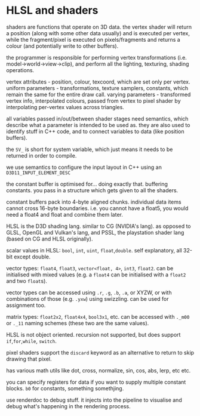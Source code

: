 # HLSL and shaders
shaders are functions that operate on 3D data. the vertex shader will return a position (along with some other data usually) and is executed per vertex, while the fragment/pixel is executed on pixels/fragments and returns a colour (and potentially write to other buffers).

the programmer is responsible for performing vertex transformations (i.e. model->world->view->clip), and perform all the lighting, texturing, shading operations.

vertex attributes - position, colour, texcoord, which are set only per vertex.
uniform parameters - transformations, texture samplers, constants, which remain the same for the entire draw call.
varying parameters - transformed vertex info, interpolated colours, passed from vertex to pixel shader by interpolating per-vertex values across triangles.

all variables passed in/out/between shader stages need semantics, which describe what a parameter is intended to be used as. they are also used to identify stuff in C++ code, and to connect variables to data (like position buffers).

the `SV_` is short for system variable, which just means it needs to be returned in order to compile.

we use semantics to configure the input layout in C++ using an `D3D11_INPUT_ELEMENT_DESC`

the constant buffer is optimised for... doing exactly that. buffering constants. you pass in a structure which gets given to all the shaders.

constant buffers pack into 4-byte aligned chunks. individual data items cannot cross 16-byte boundaries. i.e. you cannot have a float5, you would need a float4 and float and combine them later.

HLSL is the D3D shading lang. similar to CG (NVIDIA's lang). as opposed to GLSL, OpenGL and Vulkan's lang, and PSSL, the playstation shader lang (based on CG and HLSL originally).

scalar values in HLSL: `bool`, `int`, `uint`, `float`,`double`. self explanatory, all 32-bit except double.

vector types: `float4`, `float3`, `vector<float, 4>`, `int3`, `float2`. can be initialised with mixed values (e.g. a `float4` can be initialised with a `float2` and two `float`s).

vector types can be accessed using `.r`, `.g`, `.b`, `.a`, or XYZW, or with combinations of those (e.g. `.yxw`) using swizzling. can be used for assignment too.

matrix types: `float2x2`, `float4x4`, `bool3x1`, etc. can be accessed with `._m00` or `._11` naming schemes (these two are the same values).

HLSL is not object oriented. recursion not supported, but does support `if`,`for`,`while`, `switch`.

pixel shaders support the `discard` keyword as an alternative to return to skip drawing that pixel.

has various math utils like dot, cross, normalize, sin, cos, abs, lerp, etc etc.

you can specify registers for data if you want to supply multiple constant blocks. `b0` for constants, something somethjing.

use renderdoc to debug stuff. it injects into the pipeline to visualise and debug what's happening in the rendering process.